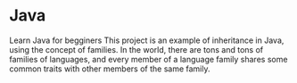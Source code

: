 # Java
Learn Java for begginers
This project is an example of inheritance in Java, using the concept of families. In the world, there are tons and tons of families of languages, and every member of a language family shares some common traits with other members of the same family.
